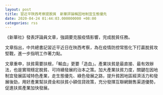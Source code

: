 ```yaml
---
layout: post
title: 習近平陜西考察提脫貧　新華評論稱因地制宜生態優先
date: 2020-04-24 01:44:03.000000000 +08:00
categories: rss
---
```


《新華社》發表評論員文章，強調要克服疫情影響，完成脫貧任務。

文章指出，中共總書記習近平近日在陜西考察，為在疫情防控常態化下打贏脫貧攻堅戰，進一步指明工作著力點。

文章重申，扶貧需要扶根，「輸血」更要「造血」。產業扶貧是最直接、最有效辦法，也是實現穩定脫貧、可持續發展的治本之策。加大產業扶貧力度，關鍵在因地制宜發展區域特色產業，走生態優先、綠色發展之路，提升貧困地區經濟活力和發展後勁，用好產業幫扶資金和扶貧小額信貸政策，充分發揮互聯網銷售渠道優勢，促進扶貧產業加快發展。

